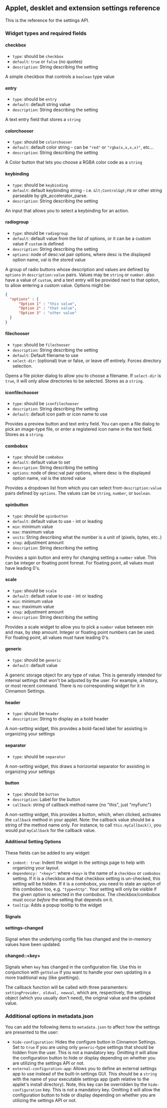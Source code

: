 

## Applet, desklet and extension settings reference

This is the reference for the settings API.

### Widget types and required fields

#### checkbox

- `type`: should be `checkbox`
- `default`: `true` or `false` (no quotes)
- `description`: String describing the setting

A simple checkbox that controls a `boolean` type value

#### entry

- `type`: should be `entry`
- `default`: default string value
- `description`: String describing the setting

A text entry field that stores a `string`

#### colorchooser

- `type`: should be `colorchooser`
- `default`: default color string - can be `"red"` or `"rgba(x,x,x,x)"`, etc...
- `description`: String describing the setting

A Color button that lets you choose a RGBA color code as a `string`

#### keybinding

- `type`: should be `keybinding`
- `default`: default keybinding string - i.e. `&lt;Control&gt;F8` or other string parseable by gtk_accelerator_parse.
- `description`: String describing the setting

An input that allows you to select a keybinding for an action.

#### radiogroup

- `type`: should be `radiogroup`
- `default`: default value from the list of options, or it can be a custom value if `custom` is defined
- `description`: String describing the setting
- `options`: node of desc:val pair options, where desc is the displayed option name, val is the stored value

A group of radio buttons whose description and values are defined by `options` in
`description:value` pairs. Values may be `string` or
`number`. also have a value of `custom`, and a text
entry will be provided next to that option, to allow entering a custom value.
Options might be:

```json
{
  "options" : {
      "Option 1" : "this value",
      "Option 2" : "that value",
      "Option 3" : "other value"
  }
}
```

#### filechooser

- `type`: should be `filechooser`
- `description`: String describing the setting
- `default`: Default filename to use
- `select-dir`: (optional) true or false, or leave off entirely. Forces directory selection.

Opens a file picker dialog to allow you to choose a filename. If `select-dir` is
`true`, it will only allow directories to be selected. Stores as a `string`.

#### iconfilechooser

- `type`: should be `iconfilechooser`
- `description`: String describing the setting
- `default`: default icon path or icon name to use

Provides a preview button and text entry field. You can open a file dialog to pick an image-type file, or
enter a registered icon name in the text field. Stores as a `string`.

#### combobox

- `type`: should be `combobox`
- `default`: default value to set
- `description`: String describing the setting
- `options`: node of desc:val pair options, where desc is the displayed option name, val is the stored value

Provides a dropdown list from which you can select from `description:value` pairs defined by 
`options`. The values can be `string`, 
`number`, or `boolean`.

#### spinbutton

- `type`: should be `spinbutton`
- `default`: default value to use - int or leading
- `min`: minimum value
- `max`: maximum value
- `units`: String describing what the number is a unit of (pixels, bytes, etc..)
- `step`: adjustment amount
- `description`: String describing the setting

Provides a spin button and entry for changing setting a `number` value. This can
be integer or floating point format. For floating point, all values must have leading 0's.

#### scale

- `type`: should be `scale`
- `default`: default value to use - int or leading
- `min`: minimum value
- `max`: maximum value
- `step`: adjustment amount
- `description`: String describing the setting

Provides a scale widget to allow you to pick a `number` value between min and
max, by step amount. Integer or floating point numbers can be used. For floating point, all values must
have leading 0's.

#### generic

- `type`: should be `generic`
- `default`: default value

A generic storage object for any type of value. This is generally intended for internal settings that
won't be adjusted by the user. For example, a history, or most recent command. There is no corresponding
widget for it in Cinnamon Settings.

#### header

- `type`: should be `header`
- `description`: String to display as a bold header

A <em>non-setting</em> widget, this provides a bold-faced label for assisting in organizing your settings

#### separator

- `type`: should be `separator`

A <em>non-setting</em> widget, this draws a horizontal separator for assisting in organizing your settings

#### button

- `type`: should be `button`
- `description`: Label for the button
- `callback`: string of callback method name (no "this", just "myFunc")

A <em>non-setting</em> widget, this provides a button, which, when clicked,
activates the `callback` method in your applet. Note: the callback value should
be a string of the method name only. For instance, to call `this.myCallback()`,
you would put `myCallback` for the callback value.

#### Additional Setting Options

These fields can be added to any widget:

- `indent: true`: Indent the widget in the settings page to help with organizing your layout.
- `dependency: "<key>"`: where `<key>` is the name of a `checkbox` or `combobox` setting.
  If it is a checkbox and that checkbox setting is un-checked, this setting will be hidden.
  If it is a combobox, you need to state an option of this combobox too, e.g. `"type=http"`. Your setting will only be visible if the given option is selected in the combobox.
  The checkbox/combobox must occur <em>before</em> the setting that depends on it.
- `tooltip`: Adds a popup tooltip to the widget

#### Signals

#### settings-changed

Signal when the underlying config file has changed and the in-memory values have been updated.

#### changed::&lt;key&gt;

Signals when `key` has changed in the configuration file. Use this in conjunction
with `getValue` if you want to handle your own updating in a more traditional
way (like gsettings).

The callback function will be called with three paramenters: `settingProvider, oldval, newval`, which are, respectively, 
the settings object (which you usually don't need), the original value and the updated value.

### Additional options in metadata.json

You can add the following items to `metadata.json` to affect how the settings are
presented to the user:

-   `hide-configuration`: Hides the configure button in Cinnamon Settings. Set
    to `true` if you are using only `generic`-type
    settings that should be hidden from the user. This is not a mandatory key. Omitting it will allow
    the configuration button to hide or display depending on whether you are utilizing the settings API
    or not.
-   `external-configuration-app`: Allows you to define an external settings app
    to use instead of the built-in settings GUI. This should be a `string` with
    the name of your executable settings app (path relative to the applet's install directory). Note,
    this key can be overridden by the `hide-configuration` key. This is not a
    mandatory key. Omitting it will allow the configuration button to hide or display depending on
    whether you are utilizing the settings API or not.

